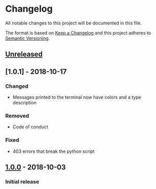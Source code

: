 # Changelog
All notable changes to this project will be documented in this file.

The format is based on [Keep a Changelog](http://keepachangelog.com/en/1.0.0/) and this project adheres to [Semantic Versioning](http://semver.org/spec/v2.0.0.html).

## [Unreleased](https://github.com/CytoDev/python-edbc/compare/master...dev)

## [1.0.1] - 2018-10-17
### Changed
 - Messages printed to the terminal now have colors and a type description

### Removed
 - Code of conduct

### Fixed
 - 403 errors that break the python script

## [1.0.0] - 2018-10-03
### Initial release

[1.1.0]: https://github.com/CytoDev/python-edbc/compare/v1.0.0...v1.0.1
[1.0.0]: https://github.com/CytoDev/python-edbc/compare/a18526...v1.0.0

<!-- Order of listing changes:
### Added
### Changed
### Deprecated
### Removed
### Fixed
### Security
-->
